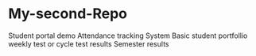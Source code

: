 # My-second-Repo
Student portal demo
Attendance tracking System 
Basic student portfollio
weekly test or cycle test results 
Semester results

